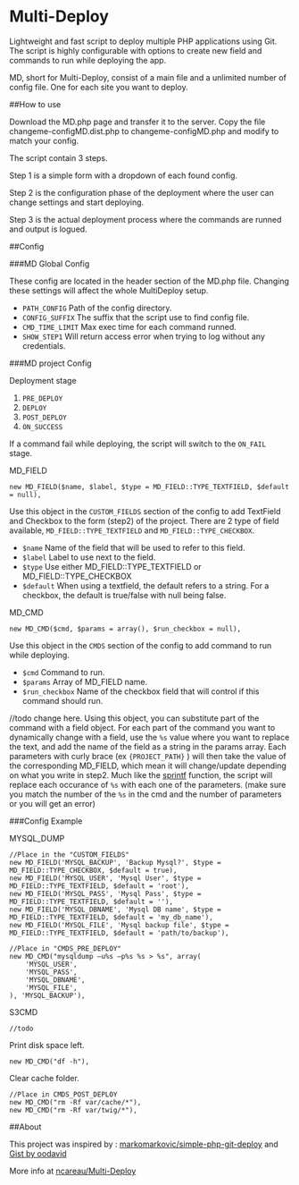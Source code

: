 Multi-Deploy
===

Lightweight and fast script to deploy multiple PHP applications using Git. 
The script is highly configurable with options to create new field and commands to run while deploying the app.

MD, short for Multi-Deploy, consist of a main file and a unlimited number of config file. One for each site you want to deploy.

##How to use

Download the MD.php page and transfer it to the server. Copy the file changeme-configMD.dist.php to changeme-configMD.php and modify to match your config.

The script contain 3 steps.

Step 1 is a simple form with a dropdown of each found config.

Step 2 is the configuration phase of the deployment where the user can change settings and start deploying.

Step 3 is the actual deployment process where the commands are runned and output is logued.

##Config

###MD Global Config

These config are located in the header section of the MD.php file. Changing these settings will affect the whole MultiDeploy setup.

* `PATH_CONFIG` Path of the config directory. 
* `CONFIG_SUFFIX` The suffix that the script use to find config file.
* `CMD_TIME_LIMIT` Max exec time for each command runned.
* `SHOW_STEP1` Will return access error when trying to log without any credentials. 

###MD project Config

Deployment stage

1. `PRE_DEPLOY`
2. `DEPLOY`
3. `POST_DEPLOY`
4. `ON_SUCCESS`

If a command fail while deploying, the script will switch to the `ON_FAIL` stage.

MD_FIELD

`new MD_FIELD($name, $label, $type = MD_FIELD::TYPE_TEXTFIELD, $default  = null),`

Use this object in the `CUSTOM_FIELDS` section of the config to add TextField and Checkbox to the form (step2) of the project. There are 2 type of field available, `MD_FIELD::TYPE_TEXTFIELD` and `MD_FIELD::TYPE_CHECKBOX`. 

* `$name` Name of the field that will be used to refer to this field.
* `$label` Label to use next to the field.
* `$type` Use either MD_FIELD::TYPE_TEXTFIELD or MD_FIELD::TYPE_CHECKBOX
* `$default` When using a textfield, the default refers to a string. For a checkbox, the default is true/false with null being false.

MD_CMD

`new MD_CMD($cmd, $params = array(), $run_checkbox = null),`

Use this object in the `CMDS` section of the config to add command to run while deploying. 

* `$cmd` Command to run.
* `$params` Array of MD_FIELD name.
* `$run_checkbox` Name of the checkbox field that will control if this command should run.

//todo change here.
Using this object, you can substitute part of the command with a field object. For each part of the command you want to dynamically change with a field, use the `%s` value where you want to replace the text, and add the name of the field as a string in the params array. Each parameters with curly brace (ex `{PROJECT_PATH}` ) will then take the value of the corresponding MD_FIELD, which mean it will change/update depending on what you write in step2. 
Much like the [sprintf](http://php.net/manual/en/function.sprintf.php) function, the script will replace each occurance of `%s` with each one of the parameters. (make sure you match the number of the `%s` in the cmd and the number of parameters or you will get an error) 


###Config Example


MYSQL_DUMP

    //Place in the "CUSTOM_FIELDS"
    new MD_FIELD('MYSQL_BACKUP', 'Backup Mysql?', $type = MD_FIELD::TYPE_CHECKBOX, $default = true),
    new MD_FIELD('MYSQL_USER', 'Mysql User', $type = MD_FIELD::TYPE_TEXTFIELD, $default = 'root'),
    new MD_FIELD('MYSQL_PASS', 'Mysql Pass', $type = MD_FIELD::TYPE_TEXTFIELD, $default = ''),
    new MD_FIELD('MYSQL_DBNAME', 'Mysql DB name', $type = MD_FIELD::TYPE_TEXTFIELD, $default = 'my_db_name'),
    new MD_FIELD('MYSQL_FILE', 'Mysql backup file', $type = MD_FIELD::TYPE_TEXTFIELD, $default = 'path/to/backup'),

    //Place in "CMDS_PRE_DEPLOY"
    new MD_CMD("mysqldump –u%s –p%s %s > %s", array(
        'MYSQL_USER',
        'MYSQL_PASS',
        'MYSQL_DBNAME',
        'MYSQL_FILE',
    ), 'MYSQL_BACKUP'),


S3CMD 

    //todo
    
Print disk space left.

    new MD_CMD("df -h"),
    
Clear cache folder.

    //Place in CMDS_POST_DEPLOY
    new MD_CMD("rm -Rf var/cache/*"),
    new MD_CMD("rm -Rf var/twig/*"),
    

##About

This project was inspired by : [markomarkovic/simple-php-git-deploy](https://github.com/markomarkovic/simple-php-git-deploy) and [Gist by oodavid](https://gist.github.com/oodavid/1809044)

More info at [ncareau/Multi-Deploy](https://github.com/ncareau/Multi-Deploy)
